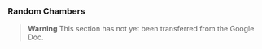 ### Random Chambers

> **Warning**
> This section has not yet been transferred from the Google Doc.
